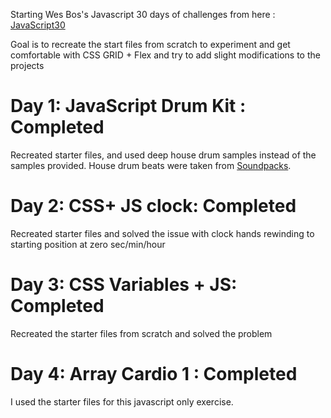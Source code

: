 Starting Wes Bos's Javascript 30 days of challenges from here : [JavaScript30](https://javascript30.com/)

Goal is to recreate the start files from scratch to experiment and get comfortable with CSS GRID + Flex and try to add slight modifications to the projects

# Day 1: JavaScript Drum Kit : Completed
Recreated starter files, and used deep house drum samples instead of the samples provided. House drum beats were taken from [Soundpacks](https://soundpacks.com/free-sound-packs/deep-house-drum-samples/).

# Day 2: CSS+ JS clock: Completed
Recreated starter files and solved the issue with clock hands rewinding to starting position at zero sec/min/hour

# Day 3: CSS Variables + JS: Completed
Recreated the starter files from scratch and solved the problem

# Day 4: Array Cardio 1 : Completed
I used the starter files for this javascript only exercise.
